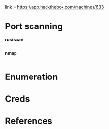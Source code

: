 link = https://app.hackthebox.com/machines/633

# Port scanning

**rustscan**

```bash

```

**nmap**

```bash

```


# Enumeration


# Creds

# References

